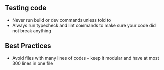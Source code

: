 ## Testing code

- Never run build or dev commands unless told to
- Always run typecheck and lint commands to make sure your code did not break anything

## Best Practices

- Avoid files with many lines of codes – keep it modular and have at most 300 lines in one file
